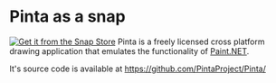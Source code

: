 # Pinta as a snap
[![Get it from the Snap Store](https://snapcraft.io/static/images/badges/en/snap-store-black.svg)](https://snapcraft.io/pinta-james-carroll)
Pinta is a freely licensed cross platform drawing application that emulates the functionality of [Paint.NET](https://getpaint.net). 

It's source code is available at https://github.com/PintaProject/Pinta/
